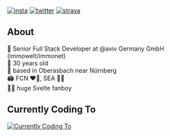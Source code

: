 
[![insta](https://img.shields.io/badge/instagram-%40m.rohmer-%23C13584)](https://www.instagram.com/m.rohmer/)
[![twitter](https://img.shields.io/badge/twitter-%40matzerohmer-%231da1f2)](https://twitter.com/matzerohmer)
[![strava](https://img.shields.io/badge/strava-%40Matthias%20Rohmer-%23fc4c02)](https://www.strava.com/athletes/66002004)


## About
🏢 Senior Full Stack Developer at @aviv Germany GmbH (immowelt/immonet)<br/>
👴 30 years old<br/>
📍 based in Oberasbach near Nürnberg<br/>
🏟️ FCN ❤️🖤, SEA 💚💙<br/>
🧑‍💻 huge Svelte fanboy<br/>

## Currently Coding To

<a href="https://spotify-stats.rohmer.rocks/now-playing?open">
  <img src="https://spotify-stats.rohmer.rocks/now-playing" alt="Currently Coding To">
</a>



<!--
**mrohmer/mrohmer** is a ✨ _special_ ✨ repository because its `README.md` (this file) appears on your GitHub profile.

Here are some ideas to get you started:

- 🔭 I’m currently working on ...
- 🌱 I’m currently learning ...
- 👯 I’m looking to collaborate on ...
- 🤔 I’m looking for help with ...
- 💬 Ask me about ...
- 📫 How to reach me: ...
- 😄 Pronouns: ...
- ⚡ Fun fact: ...
-->
